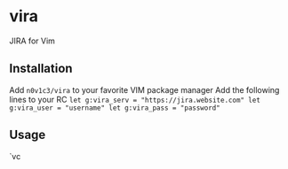 # vira
JIRA for Vim

## Installation
Add `n0v1c3/vira` to your favorite VIM package manager
Add the following lines to your RC
`let g:vira_serv = "https://jira.website.com"
let g:vira_user = "username"
let g:vira_pass = "password"`

## Usage
`<leader>vc
